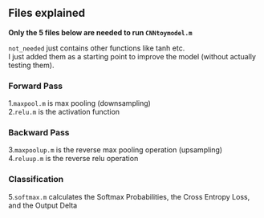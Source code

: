 ## Files explained

**Only the 5 files below are needed to run ```CNNtoymodel.m```**

```not_needed``` just contains other functions like tanh etc.  
I just added them as a starting point to improve the model (without actually testing them).  

### Forward Pass
1.```maxpool.m```  is max pooling (downsampling)  
2.```relu.m``` is the activation function 
### Backward Pass
3.```maxpoolup.m``` is the reverse max pooling operation (upsampling)  
4.```reluup.m``` is the reverse relu operation

### Classification
5.```softmax.m``` calculates the Softmax Probabilities, the Cross Entropy Loss, and the Output Delta
